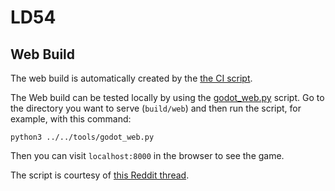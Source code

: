 # LD54

## Web Build

The web build is automatically created by the [the CI script](.github/workflows/deploy.yaml).

The Web build can be tested locally by using the [godot_web.py](tools/godot_web.py) script.
Go to the directory you want to serve (`build/web`) and then run the script,
for example, with this command:
```
python3 ../../tools/godot_web.py
```

Then you can visit `localhost:8000` in the browser to see the game.

The script is courtesy of [this Reddit thread](https://www.reddit.com/r/godot/comments/11kgshy/python_script_to_test_godot_4_web_exports_locally/).

